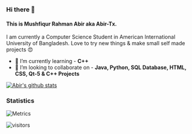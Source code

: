 ### Hi there 👋
#### This is Mushfiqur Rahman Abir aka Abir-Tx.
I am currently a Computer Science Student in American International University of Bangladesh. Love to try new things & make small self made projects 😍

- 🌱 I’m currently learning  - **C++**
- 👯 I’m looking to collaborate on - **Java, Python, SQL Database, HTML, CSS, Qt-5 & C++ Projects**

[![Abir's github stats](https://github-readme-stats.vercel.app/api?username=Abir-Tx)](https://github.com/Abir-Tx)


### Statistics

![Metrics](https://metrics.lecoq.io/Abir-Tx)


<!--
**Abir-Tx/Abir-Tx** is a ✨ _special_ ✨ repository because its `README.md` (this file) appears on your GitHub profile.

Here are some ideas to get you started:

- 🔭 I’m currently working on ...
- 🌱 I’m currently learning ...
- 👯 I’m looking to collaborate on ...
- 🤔 I’m looking for help with ...
- 💬 Ask me about ...
- 📫 How to reach me: ...
- 😄 Pronouns: ...
- ⚡ Fun fact: ...
-->

![visitors](https://visitor-badge.glitch.me/badge?page_id=Abir-Tx.Abir-Tx&left_color=green&right_color=red&left_text=Visitors)
